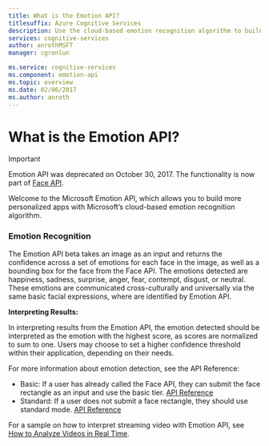 ```yaml
---
title: What is the Emotion API?
titlesuffix: Azure Cognitive Services
description: Use the cloud-based emotion recognition algorithm to build more personalized apps.
services: cognitive-services
author: anrothMSFT
manager: cgronlun

ms.service: cognitive-services
ms.component: emotion-api
ms.topic: overview
ms.date: 02/06/2017
ms.author: anroth
---
```


# What is the Emotion API?

> [!IMPORTANT]
> Emotion API was deprecated on October 30, 2017. The functionality is now part of [Face API](https://docs.microsoft.com/azure/cognitive-services/face/).

Welcome to the Microsoft Emotion API, which allows you to build more personalized apps with Microsoft’s cloud-based emotion recognition algorithm.

### Emotion Recognition

The Emotion API beta takes an image as an input and returns the confidence across a set of emotions for each face in the image, as well as a bounding box for the face from the Face API. The emotions detected are happiness, sadness, surprise, anger, fear, contempt, disgust, or neutral. These emotions are communicated cross-culturally and universally via the same basic facial expressions, where are identified by Emotion API. 

**Interpreting Results:** 

In interpreting results from the Emotion API, the emotion detected should be interpreted as the emotion with the highest score, as scores are normalized to sum to one. Users may choose to set a higher confidence threshold within their application, depending on their needs. 

For more information about emotion detection, see the API Reference: 
  * Basic: If a user has already called the Face API, they can submit the face rectangle as an input and use the basic tier. [API Reference](https://westus.dev.cognitive.microsoft.com/docs/services/5639d931ca73072154c1ce89/operations/56f23eb019845524ec61c4d7)
  * Standard: If a user does not submit a face rectangle, they should use standard mode.  [API Reference](https://westus.dev.cognitive.microsoft.com/docs/services/5639d931ca73072154c1ce89/operations/563b31ea778daf121cc3a5fa)

For a sample on how to interpret streaming video with Emotion API, see [How to Analyze Videos in Real Time](https://docs.microsoft.com/azure/cognitive-services/emotion/emotion-api-how-to-topics/howtoanalyzevideo_emotion).
